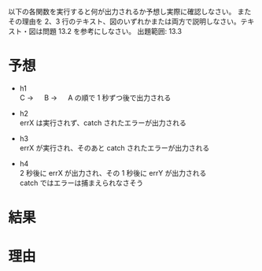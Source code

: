 以下の各関数を実行すると何が出力されるか予想し実際に確認しなさい。
またその理由を 2、3 行のテキスト、図のいずれかまたは両方で説明しなさい。テキスト・図は問題 13.2 を参考にしなさい。
出題範囲: 13.3

# 予想

- h1  
  C → 　 B → 　 A の順で 1 秒ずつ後で出力される

- h2  
  errX は実行されず、catch されたエラーが出力される

- h3  
  errX が実行され、そのあと catch されたエラーが出力される

- h4  
  2 秒後に errX が出力され、その 1 秒後に errY が出力される  
  catch ではエラーは捕まえられなさそう

# 結果

# 理由
